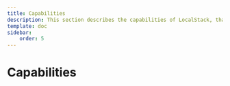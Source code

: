 ```yaml
---
title: Capabilities 
description: This section describes the capabilities of LocalStack, that go beyond the core cloud service emulation, and provide additional features and capabilities for LocalStack users.
template: doc
sidebar:
    order: 5
---
```


# Capabilities 